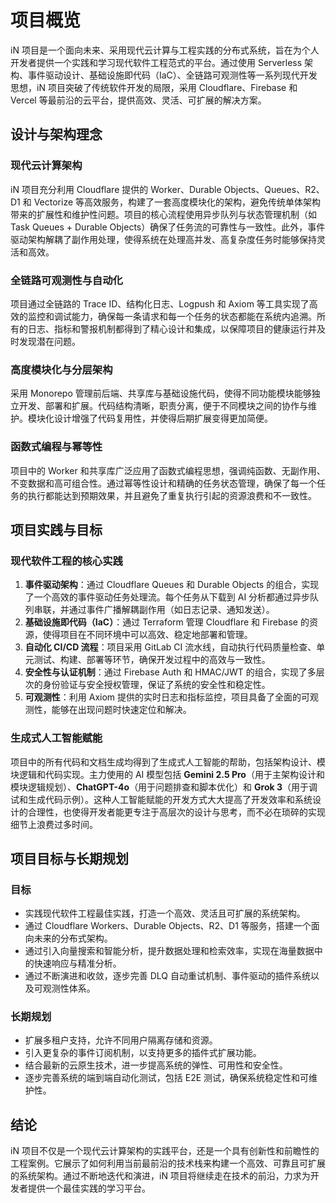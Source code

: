 
# 项目概览

iN 项目是一个面向未来、采用现代云计算与工程实践的分布式系统，旨在为个人开发者提供一个实践和学习现代软件工程范式的平台。通过使用 Serverless 架构、事件驱动设计、基础设施即代码（IaC）、全链路可观测性等一系列现代开发思想，iN 项目突破了传统软件开发的局限，采用 Cloudflare、Firebase 和 Vercel 等最前沿的云平台，提供高效、灵活、可扩展的解决方案。

## 设计与架构理念

### 现代云计算架构
iN 项目充分利用 Cloudflare 提供的 Worker、Durable Objects、Queues、R2、D1 和 Vectorize 等高效服务，构建了一套高度模块化的架构，避免传统单体架构带来的扩展性和维护性问题。项目的核心流程使用异步队列与状态管理机制（如 Task Queues + Durable Objects）确保了任务流的可靠性与一致性。此外，事件驱动架构解耦了副作用处理，使得系统在处理高并发、高复杂度任务时能够保持灵活和高效。

### 全链路可观测性与自动化
项目通过全链路的 Trace ID、结构化日志、Logpush 和 Axiom 等工具实现了高效的监控和调试能力，确保每一条请求和每一个任务的状态都能在系统内追溯。所有的日志、指标和警报机制都得到了精心设计和集成，以保障项目的健康运行并及时发现潜在问题。

### 高度模块化与分层架构
采用 Monorepo 管理前后端、共享库与基础设施代码，使得不同功能模块能够独立开发、部署和扩展。代码结构清晰，职责分离，便于不同模块之间的协作与维护。模块化设计增强了代码复用性，并使得后期扩展变得更加简便。

### 函数式编程与幂等性
项目中的 Worker 和共享库广泛应用了函数式编程思想，强调纯函数、无副作用、不变数据和高可组合性。通过幂等性设计和精确的任务状态管理，确保了每一个任务的执行都能达到预期效果，并且避免了重复执行引起的资源浪费和不一致性。

## 项目实践与目标

### 现代软件工程的核心实践
1. **事件驱动架构**：通过 Cloudflare Queues 和 Durable Objects 的组合，实现了一个高效的事件驱动任务处理流。每个任务从下载到 AI 分析都通过异步队列串联，并通过事件广播解耦副作用（如日志记录、通知发送）。
2. **基础设施即代码（IaC）**：通过 Terraform 管理 Cloudflare 和 Firebase 的资源，使得项目在不同环境中可以高效、稳定地部署和管理。
3. **自动化 CI/CD 流程**：项目采用 GitLab CI 流水线，自动执行代码质量检查、单元测试、构建、部署等环节，确保开发过程中的高效与一致性。
4. **安全性与认证机制**：通过 Firebase Auth 和 HMAC/JWT 的组合，实现了多层次的身份验证与安全授权管理，保证了系统的安全性和稳定性。
5. **可观测性**：利用 Axiom 提供的实时日志和指标监控，项目具备了全面的可观测性，能够在出现问题时快速定位和解决。

### 生成式人工智能赋能
项目中的所有代码和文档生成均得到了生成式人工智能的帮助，包括架构设计、模块逻辑和代码实现。主力使用的 AI 模型包括 **Gemini 2.5 Pro**（用于主架构设计和模块逻辑规划）、**ChatGPT-4o**（用于问题排查和脚本优化）和 **Grok 3**（用于调试和生成代码示例）。这种人工智能赋能的开发方式大大提高了开发效率和系统设计的合理性，也使得开发者能更专注于高层次的设计与思考，而不必在琐碎的实现细节上浪费过多时间。

## 项目目标与长期规划

### 目标
- 实践现代软件工程最佳实践，打造一个高效、灵活且可扩展的系统架构。
- 通过 Cloudflare Workers、Durable Objects、R2、D1 等服务，搭建一个面向未来的分布式架构。
- 通过引入向量搜索和智能分析，提升数据处理和检索效率，实现在海量数据中的快速响应与精准分析。
- 通过不断演进和收敛，逐步完善 DLQ 自动重试机制、事件驱动的插件系统以及可观测性体系。

### 长期规划
- 扩展多租户支持，允许不同用户隔离存储和资源。
- 引入更复杂的事件订阅机制，以支持更多的插件式扩展功能。
- 结合最新的云原生技术，进一步提高系统的弹性、可用性和安全性。
- 逐步完善系统的端到端自动化测试，包括 E2E 测试，确保系统稳定性和可维护性。

## 结论
iN 项目不仅是一个现代云计算架构的实践平台，还是一个具有创新性和前瞻性的工程案例。它展示了如何利用当前最前沿的技术栈来构建一个高效、可靠且可扩展的系统架构。通过不断地迭代和演进，iN 项目将继续走在技术的前沿，力求为开发者提供一个最佳实践的学习平台。

